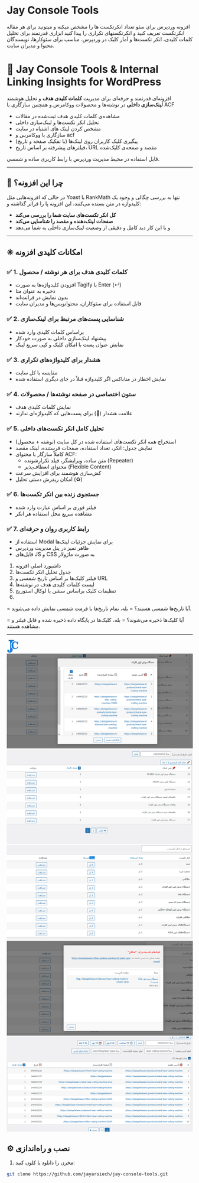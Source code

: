 # Jay Console Tools
افزونه وردپرس برای سئو تعداد انکرتکست ها را مشخص میکنه و میتونید برای هر مقاله انکرتکست تعریف کنید و انکرتکستهای تکراری را پیدا کنید
ابزاری قدرتمند برای تحلیل کلمات کلیدی، انکر تکست‌ها و آمار کلیک در وردپرس. مناسب برای سئوکارها، نویسندگان محتوا و مدیران سایت.

# 🎯 Jay Console Tools & Internal Linking Insights for WordPress

افزونه‌ای قدرتمند و حرفه‌ای برای مدیریت **کلمات کلیدی هدف** و تحلیل هوشمند **لینک‌سازی داخلی** در نوشته‌ها و محصولات ووکامرس.و همچنین سازگاری با ACF
- مشاهده‌ی کلمات کلیدی هدف ثبت‌شده در مقالات
- تحلیل انکر تکست‌ها و لینک‌سازی داخلی
- مشخص کردن لینک های اشتباه در سایت
- سازگاری با ووکامرس و acf
- پیگیری کلیک کاربران روی لینک‌ها (با تفکیک صفحه و تاریخ)
- فیلترهای پیشرفته بر اساس تاریخ، URL مقصد و صفحه‌ی کلیک‌شده

قابل استفاده در محیط مدیریت وردپرس با رابط کاربری ساده و شمسی.

---

## 🚀 چرا این افزونه؟

در حالی که افزونه‌هایی مثل Yoast یا RankMath تنها به بررسی چگالی و وجود یک کلیدواژه در متن بسنده می‌کنند، این افزونه پا را فراتر گذاشته و:
- **کل انکر تکست‌های سایت شما را بررسی می‌کند**
- **صفحات لینک‌دهنده و مقصد را شناسایی می‌کند**
- و با این کار دید کامل و دقیقی از وضعیت لینک‌سازی داخلی به شما می‌دهد

---

## ✳️ امکانات کلیدی افزونه

### ✅ 1. کلمات کلیدی هدف برای هر نوشته / محصول
- افزودن کلیدواژه‌ها به صورت Tagify با Enter (↵)
- ذخیره به عنوان متا
- بدون نمایش در فرانت‌اند
- قابل استفاده برای سئوکاران، محتوانویس‌ها و مدیران سایت

### ✅ 2. شناسایی پست‌های مرتبط برای لینک‌سازی
- براساس کلمات کلیدی وارد شده
- پیشنهاد لینک‌سازی داخلی به صورت خودکار
- نمایش عنوان پست با امکان کلیک و کپی سریع لینک

### ✅ 3. هشدار برای کلیدواژه‌های تکراری
- مقایسه با کل سایت
- نمایش اخطار در متاباکس اگر کلیدواژه قبلاً در جای دیگری استفاده شده

### ✅ 4. ستون اختصاصی در صفحه نوشته‌ها / محصولات
- نمایش کلمات کلیدی هدف
- علامت هشدار (🔴) برای پست‌هایی که کلیدواژه‌ای ندارند

### ✅ 5. تحلیل کامل انکر تکست‌های داخلی
- استخراج همه انکر تکست‌های استفاده شده در کل سایت (نوشته + محصول)
- نمایش جدول: انکر، تعداد استفاده، صفحات فرستنده، لینک مقصد
- کاملاً سازگار با محتوای ACF:
  - متن ساده، ویرایشگر، فیلد تکرارشونده (Repeater)
  - محتوای انعطاف‌پذیر (Flexible Content)
- کش‌سازی هوشمند برای افزایش سرعت
- امکان ریفرش دستی تحلیل (♻️)

### ✅ 6. جستجوی زنده بین انکر تکست‌ها
- فیلتر فوری بر اساس عبارت وارد شده
- مشاهده سریع محل استفاده هر انکر

### ✅ 7. رابط کاربری روان و حرفه‌ای
- استفاده از Modal برای نمایش جزئیات لینک‌ها
- ظاهر تمیز در پنل مدیریت وردپرس
- فایل‌های JS و CSS به صورت ماژولار


1. داشبورد اصلی افزونه
2. جدول تحلیل انکر تکست‌ها
3. فیلتر کلیک‌ها بر اساس تاریخ شمسی و URL
4. لیست کلمات کلیدی هدف در نوشته‌ها
5. تنظیمات کلیک براساس سشن یا لوکال استوریج
6. 
= آیا تاریخ‌ها شمسی هستند؟ =
بله، تمام تاریخ‌ها با فرمت شمسی نمایش داده می‌شوند.

= آیا کلیک‌ها ذخیره می‌شوند؟ =
بله، کلیک‌ها در پایگاه داده ذخیره شده و قابل فیلتر و مشاهده هستند.

---
![alt text](./assets/jayconsoletools32.png)
![alt text](./Screenshots/1.jpg)
![alt text](./Screenshots/2.jpg)
![alt text](./Screenshots/3.jpg)
![alt text](./Screenshots/4.jpg)
![alt text](./Screenshots/5.jpg)

## ⚙️ نصب و راه‌اندازی

1. مخزن را دانلود یا کلون کنید:
```bash
git clone https://github.com/jayarsiech/jay-console-tools.git
